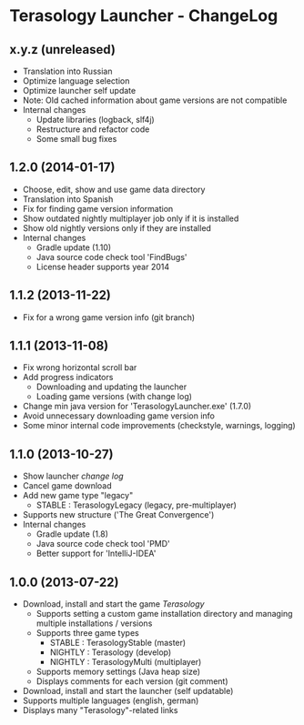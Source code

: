 Terasology Launcher - ChangeLog
===============================

## x.y.z (unreleased)
* Translation into Russian
* Optimize language selection
* Optimize launcher self update
* Note: Old cached information about game versions are not compatible
* Internal changes
    * Update libraries (logback, slf4j)
    * Restructure and refactor code
    * Some small bug fixes

## 1.2.0 (2014-01-17)
* Choose, edit, show and use game data directory
* Translation into Spanish
* Fix for finding game version information
* Show outdated nightly multiplayer job only if it is installed
* Show old nightly versions only if they are installed
* Internal changes
    * Gradle update (1.10)
    * Java source code check tool 'FindBugs'
    * License header supports year 2014

## 1.1.2 (2013-11-22)
* Fix for a wrong game version info (git branch)

## 1.1.1 (2013-11-08)
* Fix wrong horizontal scroll bar
* Add progress indicators
    * Downloading and updating the launcher
    * Loading game versions (with change log)
* Change min java version for 'TerasologyLauncher.exe' (1.7.0)
* Avoid unnecessary downloading game version info
* Some minor internal code improvements (checkstyle, warnings, logging)

## 1.1.0 (2013-10-27)
* Show launcher *change log*
* Cancel game download
* Add new game type "legacy"
    * STABLE : TerasologyLegacy (legacy, pre-multiplayer)
* Supports new structure ('The Great Convergence')
* Internal changes
    * Gradle update (1.8)
    * Java source code check tool 'PMD'
    * Better support for 'IntelliJ-IDEA'

## 1.0.0 (2013-07-22)

* Download, install and start the game *Terasology*
    * Supports setting a custom game installation directory and managing multiple installations / versions
    * Supports three game types
        * STABLE : TerasologyStable (master)
        * NIGHTLY : Terasology (develop)
        * NIGHTLY : TerasologyMulti (multiplayer)
    * Supports memory settings (Java heap size)
    * Displays comments for each version (git comment)
* Download, install and start the launcher (self updatable)
* Supports multiple languages (english, german)
* Displays many "Terasology"-related links
